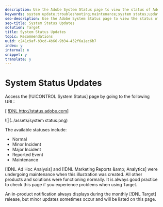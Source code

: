```yaml
---
description: Use the Adobe System Status page to view the status of Adobe products and Experience Cloud solutions, including Target. This page helps you determine whether problems you might encounter are due to system updates or routine maintenance.
keywords: system update;troubleshooting;maintenance;system status;update status
seo-description: Use the Adobe System Status page to view the status of Adobe products and Experience Cloud solutions, including Target. This page helps you determine whether problems you might encounter are due to system updates or routine maintenance.
seo-title: System Status Updates
solution: Target
title: System Status Updates
topic: Recommendations
uuid: c241c9af-b3cd-4b66-9b34-432f6a1ec6b7
index: y
internal: n
snippet: y
translate: y
---
```


# System Status Updates

Access the [!UICONTROL  System Status] page by going to the following URL: 

[ [!DNL  http://status.adobe.com] ](http://status.adobe.com) 

![](../assets/system status.png) 

The available statuses include: 


<ul class="simplelist"> 
 <li> Normal </li> 
 <li> Minor Incident </li> 
 <li> Major Incident </li> 
 <li> Reported Event </li> 
 <li> Maintenance </li> 
</ul>



[!DNL  Ad Hoc Analysis] and [!DNL  Marketing Reports &amp;amp; Analytics] were undergoing maintenance when this illustration was created. All other products and solutions were functioning normally. It is always good practice to check this page if you experience problems when using Target. 

An in-product notification always displays during the monthly [!DNL  Target] release, but minor updates sometimes occur and will be listed on this page. 
